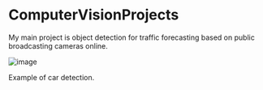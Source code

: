# ComputerVisionProjects

My main project is object detection for traffic forecasting based on public broadcasting cameras online.

![image](https://user-images.githubusercontent.com/57043410/119264430-d29ac880-bbeb-11eb-928c-3b9738346b84.png)

Example of car detection.

